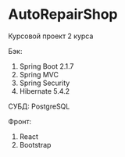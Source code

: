 # AutoRepairShop
Курсовой проект 2 курса

Бэк:
1. Spring Boot 2.1.7
2. Spring MVC
3. Spring Security
4. Hibernate 5.4.2

СУБД: 
PostgreSQL

Фронт:
1. React
2. Bootstrap
